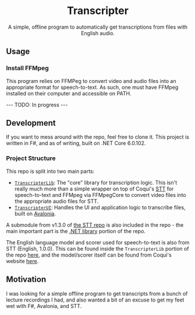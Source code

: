 <div style="text-align: center">
  <h1>Transcripter</h1>

  <p>
  A simple, offline program to automatically get transcriptions from files with English audio.
  </p>
</div>

## Usage

### Install FFMpeg

This program relies on FFMPeg to convert video and audio files into an appropriate format for speech-to-text. As such,
one must have FFMpeg installed on their computer and accessible on PATH.

--- TODO: In progress ---

## Development

If you want to mess around with the repo, feel free to clone it. This project is written in F#, and as of writing, built
on .NET Core 6.0.102.

### Project Structure

This repo is split into two main parts:

- [`TranscripterLib`](./TranscripterLib): The "core" library for transcription logic. This isn't really much more than a
  simple wrapper on top of
  Coqui's [STT](https://github.com/coqui-ai/STT) for speech-to-text and FFMpeg via FFMpegCore to convert video files
  into the appropriate audio files for STT.
- [`TranscripterUI`](./TranscripterUI): Handles the UI and application logic to transcribe files, built
  on [Avalonia](https://avaloniaui.net/).

A submodule from v1.3.0 of [the STT repo](https://github.com/coqui-ai/STT) is also included in the repo - the main
important part is the [.NET library](https://github.com/coqui-ai/STT/tree/main/native_client/dotnet) portion of the
repo.

The English language model and scorer used for speech-to-text is also from STT (English, 1.0.0). This can be found
inside the `TranscripterLib` portion of the repo [here](./TranscripterLib/model), and
the model/scorer itself can be found from Coqui's website [here](https://coqui.ai/english/coqui/v1.0.0-huge-vocab).

## Motivation

I was looking for a simple offline program to get transcripts from a bunch of lecture recordings I had, and also wanted
a bit of an excuse to get my feet wet with F#, Avalonia, and STT.
